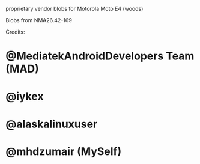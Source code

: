 proprietary vendor blobs for Motorola Moto E4 (woods)

Blobs from NMA26.42-169

Credits:
#        @MediatekAndroidDevelopers Team (MAD)
#        @iykex
#        @alaskalinuxuser
#        @mhdzumair (MySelf)
